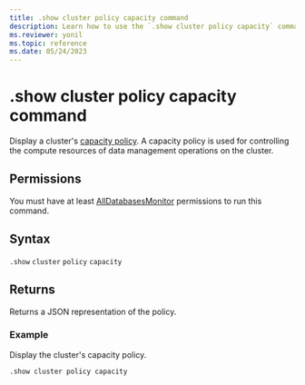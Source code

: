 ```yaml
---
title: .show cluster policy capacity command
description: Learn how to use the `.show cluster policy capacity` command to display a cluster's capacity policy.
ms.reviewer: yonil
ms.topic: reference
ms.date: 05/24/2023
---
```

# .show cluster policy capacity command

Display a cluster's [capacity policy](capacitypolicy.md). A capacity policy is used for controlling the compute resources of data management operations on the cluster.

## Permissions

You must have at least [AllDatabasesMonitor](access-control/role-based-access-control.md) permissions to run this command.

## Syntax

`.show` `cluster` `policy` `capacity`

## Returns

Returns a JSON representation of the policy.

### Example

Display the cluster's capacity policy.

```kusto
.show cluster policy capacity
```
